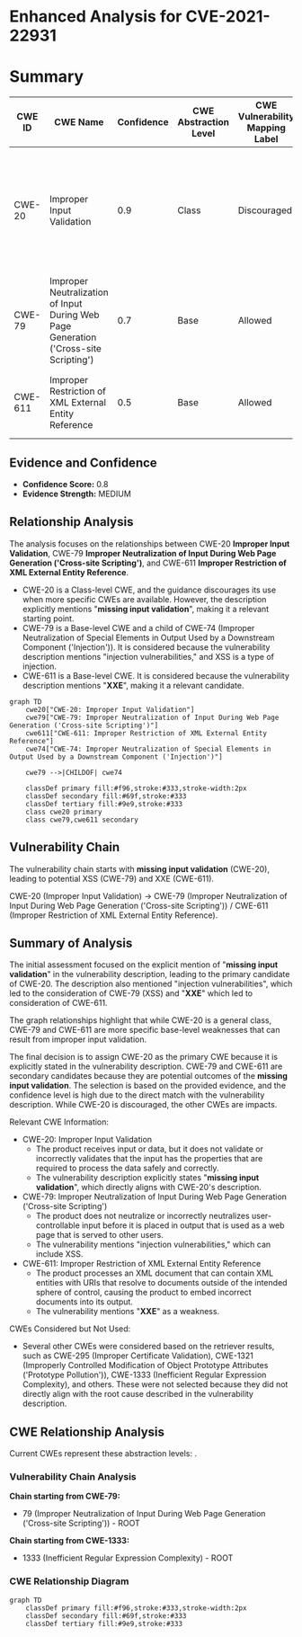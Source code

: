 # Enhanced Analysis for CVE-2021-22931

# Summary
| CWE ID | CWE Name | Confidence | CWE Abstraction Level | CWE Vulnerability Mapping Label | CWE-Vulnerability Mapping Notes |
|---|---|---|---|---|---|
| CWE-20 | Improper Input Validation | 0.9 | Class | Discouraged | The vulnerability description explicitly states "missing input validation". While discouraged, it's the most direct match. |
| CWE-79 | Improper Neutralization of Input During Web Page Generation ('Cross-site Scripting') | 0.7 | Base | Allowed | Secondary candidate, given the mention of "injection vulnerabilities" which can include XSS. |
| CWE-611 | Improper Restriction of XML External Entity Reference | 0.5 | Base | Allowed | Secondary candidate, given the mention of "XXE" in the description. |

## Evidence and Confidence

*   **Confidence Score:** 0.8
*   **Evidence Strength:** MEDIUM

## Relationship Analysis
The analysis focuses on the relationships between CWE-20 **Improper Input Validation**, CWE-79 **Improper Neutralization of Input During Web Page Generation ('Cross-site Scripting')**, and CWE-611 **Improper Restriction of XML External Entity Reference**.

- CWE-20 is a Class-level CWE, and the guidance discourages its use when more specific CWEs are available. However, the description explicitly mentions "**missing input validation**", making it a relevant starting point.
- CWE-79 is a Base-level CWE and a child of CWE-74 (Improper Neutralization of Special Elements in Output Used by a Downstream Component ('Injection')). It is considered because the vulnerability description mentions "injection vulnerabilities," and XSS is a type of injection.
- CWE-611 is a Base-level CWE. It is considered because the vulnerability description mentions "**XXE**", making it a relevant candidate.

```mermaid
graph TD
    cwe20["CWE-20: Improper Input Validation"]
    cwe79["CWE-79: Improper Neutralization of Input During Web Page Generation ('Cross-site Scripting')"]
    cwe611["CWE-611: Improper Restriction of XML External Entity Reference"]
    cwe74["CWE-74: Improper Neutralization of Special Elements in Output Used by a Downstream Component ('Injection')"]

    cwe79 -->|CHILDOF| cwe74
    
    classDef primary fill:#f96,stroke:#333,stroke-width:2px
    classDef secondary fill:#69f,stroke:#333
    classDef tertiary fill:#9e9,stroke:#333
    class cwe20 primary
    class cwe79,cwe611 secondary
```

## Vulnerability Chain
The vulnerability chain starts with **missing input validation** (CWE-20), leading to potential XSS (CWE-79) and XXE (CWE-611).

CWE-20 (Improper Input Validation) -> CWE-79 (Improper Neutralization of Input During Web Page Generation ('Cross-site Scripting')) / CWE-611 (Improper Restriction of XML External Entity Reference).

## Summary of Analysis
The initial assessment focused on the explicit mention of "**missing input validation**" in the vulnerability description, leading to the primary candidate of CWE-20. The description also mentioned "injection vulnerabilities", which led to the consideration of CWE-79 (XSS) and "**XXE**" which led to consideration of CWE-611.

The graph relationships highlight that while CWE-20 is a general class, CWE-79 and CWE-611 are more specific base-level weaknesses that can result from improper input validation.

The final decision is to assign CWE-20 as the primary CWE because it is explicitly stated in the vulnerability description. CWE-79 and CWE-611 are secondary candidates because they are potential outcomes of the **missing input validation**. The selection is based on the provided evidence, and the confidence level is high due to the direct match with the vulnerability description. While CWE-20 is discouraged, the other CWEs are impacts.

Relevant CWE Information:
- CWE-20: Improper Input Validation
  - The product receives input or data, but it does not validate or incorrectly validates that the input has the properties that are required to process the data safely and correctly.
  - The vulnerability description explicitly states "**missing input validation**", which directly aligns with CWE-20's description.
- CWE-79: Improper Neutralization of Input During Web Page Generation ('Cross-site Scripting')
  - The product does not neutralize or incorrectly neutralizes user-controllable input before it is placed in output that is used as a web page that is served to other users.
  - The vulnerability mentions "injection vulnerabilities," which can include XSS.
- CWE-611: Improper Restriction of XML External Entity Reference
  - The product processes an XML document that can contain XML entities with URIs that resolve to documents outside of the intended sphere of control, causing the product to embed incorrect documents into its output.
  - The vulnerability mentions "**XXE**" as a weakness.

CWEs Considered but Not Used:
- Several other CWEs were considered based on the retriever results, such as CWE-295 (Improper Certificate Validation), CWE-1321 (Improperly Controlled Modification of Object Prototype Attributes ('Prototype Pollution')), CWE-1333 (Inefficient Regular Expression Complexity), and others. These were not selected because they did not directly align with the root cause described in the vulnerability description.


## CWE Relationship Analysis

Current CWEs represent these abstraction levels: .


### Vulnerability Chain Analysis

**Chain starting from CWE-79:**
- 79 (Improper Neutralization of Input During Web Page Generation ('Cross-site Scripting')) - ROOT


**Chain starting from CWE-1333:**
- 1333 (Inefficient Regular Expression Complexity) - ROOT



### CWE Relationship Diagram

```mermaid
graph TD
    classDef primary fill:#f96,stroke:#333,stroke-width:2px
    classDef secondary fill:#69f,stroke:#333
    classDef tertiary fill:#9e9,stroke:#333
```